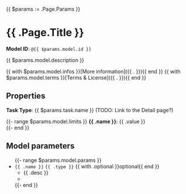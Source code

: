 {{ $params := .Page.Params }}

# {{ .Page.Title }}

**Model ID**: `@{{ $params.model.id }}`

{{ $params.model.description }}

{{ with $params.model.infos }}[More information]({{ . }}){{ end }} {{ with $params.model.terms }}[Terms & License]({{ . }}){{ end }}

## Properties

**Task Type**: {{ $params.task.name }} (TODO: Link to the Detail page?)<br/>

{{- range $params.model.limits }}
**{{ .name }}**: {{ .value }}<br/>
{{- end }}

## Model parameters

<div class="DocsMarkdown--definitions">
<ul>
  {{- range $params.model.params }}
  <li>
  <code>{{ .name }}</code>
  <code class="InlineCode InlineCode-is-type">{{ .type }}</code>
  {{ with .optional }}<span class="DocsMarkdown--prop-meta">optional</span>{{ end }}
  <ul><li>{{ .desc }}<li></ul>
  </li>
{{- end }}

</ul>
</div>
